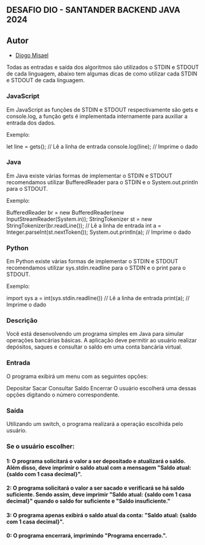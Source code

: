 ## DESAFIO DIO - SANTANDER BACKEND JAVA 2024

## Autor

- [Diogo Misael](https://github.com/misaeldiogo)


Todas as entradas e saída dos algoritmos são utilizados o STDIN e STDOUT de cada linguagem, abaixo tem algumas dicas de como utilizar cada STDIN e STDOUT de cada linguagem.

### JavaScript

Em JavaScript as funções de STDIN e STDOUT respectivamente são gets e console.log, a função gets é implementada internamente para auxiliar a entrada dos dados.

Exemplo:

let line = gets(); // Lê a linha de entrada
console.log(line); // Imprime o dado

### Java

Em Java existe várias formas de implementar o STDIN e STDOUT recomendamos utilizar BufferedReader para o STDIN e o System.out.println para o STDOUT.

Exemplo:

BufferedReader br = new BufferedReader(new InputStreamReader(System.in));
StringTokenizer st = new StringTokenizer(br.readLine()); // Lê a linha de entrada
int a = Integer.parseInt(st.nextToken());
System.out.println(a); // Imprime o dado

### Python

Em Python existe várias formas de implementar o STDIN e STDOUT recomendamos utilizar sys.stdin.readline para o STDIN e o print para o STDOUT.

Exemplo:

import sys
a = int(sys.stdin.readline()) // Lê a linha de entrada
print(a); // Imprime o dado

### Descrição

Você está desenvolvendo um programa simples em Java para simular operações bancárias básicas. A aplicação deve permitir ao usuário realizar depósitos, saques e consultar o saldo em uma conta bancária virtual.

### Entrada

O programa exibirá um menu com as seguintes opções:

Depositar
Sacar
Consultar Saldo
Encerrar
O usuário escolherá uma dessas opções digitando o número correspondente.

### Saída

Utilizando um switch, o programa realizará a operação escolhida pelo usuário.

### Se o usuário escolher:

#### 1: O programa solicitará o valor a ser depositado e atualizará o saldo. Além disso, deve imprimir o saldo atual com a mensagem "Saldo atual: {saldo com 1 casa decimal}".

#### 2: O programa solicitará o valor a ser sacado e verificará se há saldo suficiente. Sendo assim, deve imprimir "Saldo atual: {saldo com 1 casa decimal}" quando o saldo for suficiente e "Saldo insuficiente."

#### 3: O programa apenas exibirá o saldo atual da conta: "Saldo atual: {saldo com 1 casa decimal}".

#### 0: O programa encerrará, imprimindo "Programa encerrado.".